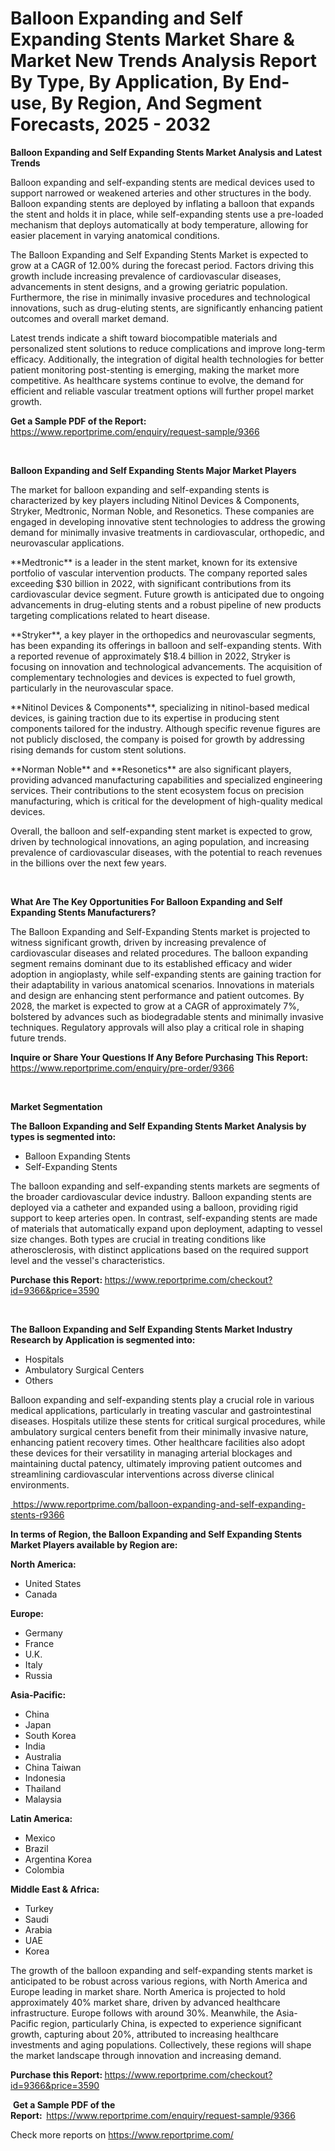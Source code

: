 <p><h1>Balloon Expanding and Self Expanding Stents Market Share & Market New Trends Analysis Report By Type, By Application, By End-use, By Region, And Segment Forecasts, 2025 - 2032</h1></p><p><strong>Balloon Expanding and Self Expanding Stents Market Analysis and Latest Trends</strong></p>
<p><p>Balloon expanding and self-expanding stents are medical devices used to support narrowed or weakened arteries and other structures in the body. Balloon expanding stents are deployed by inflating a balloon that expands the stent and holds it in place, while self-expanding stents use a pre-loaded mechanism that deploys automatically at body temperature, allowing for easier placement in varying anatomical conditions.</p><p>The Balloon Expanding and Self Expanding Stents Market is expected to grow at a CAGR of 12.00% during the forecast period. Factors driving this growth include increasing prevalence of cardiovascular diseases, advancements in stent designs, and a growing geriatric population. Furthermore, the rise in minimally invasive procedures and technological innovations, such as drug-eluting stents, are significantly enhancing patient outcomes and overall market demand. </p><p>Latest trends indicate a shift toward biocompatible materials and personalized stent solutions to reduce complications and improve long-term efficacy. Additionally, the integration of digital health technologies for better patient monitoring post-stenting is emerging, making the market more competitive. As healthcare systems continue to evolve, the demand for efficient and reliable vascular treatment options will further propel market growth.</p></p>
<p><strong>Get a Sample PDF of the Report:&nbsp;</strong> <a href="https://www.reportprime.com/enquiry/request-sample/9366?utm_campaign=2924&utm_medium=2&utm_source=Github&utm_content=ia&utm_term=20032025&utm_id=balloon-expanding-and-self-expanding-stents">https://www.reportprime.com/enquiry/request-sample/9366</a></p>
<p>&nbsp;</p>
<p><strong>Balloon Expanding and Self Expanding Stents Major Market Players</strong></p>
<p><p>The market for balloon expanding and self-expanding stents is characterized by key players including Nitinol Devices & Components, Stryker, Medtronic, Norman Noble, and Resonetics. These companies are engaged in developing innovative stent technologies to address the growing demand for minimally invasive treatments in cardiovascular, orthopedic, and neurovascular applications.</p><p>**Medtronic** is a leader in the stent market, known for its extensive portfolio of vascular intervention products. The company reported sales exceeding $30 billion in 2022, with significant contributions from its cardiovascular device segment. Future growth is anticipated due to ongoing advancements in drug-eluting stents and a robust pipeline of new products targeting complications related to heart disease.</p><p>**Stryker**, a key player in the orthopedics and neurovascular segments, has been expanding its offerings in balloon and self-expanding stents. With a reported revenue of approximately $18.4 billion in 2022, Stryker is focusing on innovation and technological advancements. The acquisition of complementary technologies and devices is expected to fuel growth, particularly in the neurovascular space.</p><p>**Nitinol Devices & Components**, specializing in nitinol-based medical devices, is gaining traction due to its expertise in producing stent components tailored for the industry. Although specific revenue figures are not publicly disclosed, the company is poised for growth by addressing rising demands for custom stent solutions.</p><p>**Norman Noble** and **Resonetics** are also significant players, providing advanced manufacturing capabilities and specialized engineering services. Their contributions to the stent ecosystem focus on precision manufacturing, which is critical for the development of high-quality medical devices.</p><p>Overall, the balloon and self-expanding stent market is expected to grow, driven by technological innovations, an aging population, and increasing prevalence of cardiovascular diseases, with the potential to reach revenues in the billions over the next few years.</p></p>
<p>&nbsp;</p>
<p><strong>What Are The Key Opportunities For Balloon Expanding and Self Expanding Stents Manufacturers?</strong></p>
<p><p>The Balloon Expanding and Self-Expanding Stents market is projected to witness significant growth, driven by increasing prevalence of cardiovascular diseases and related procedures. The balloon expanding segment remains dominant due to its established efficacy and wider adoption in angioplasty, while self-expanding stents are gaining traction for their adaptability in various anatomical scenarios. Innovations in materials and design are enhancing stent performance and patient outcomes. By 2028, the market is expected to grow at a CAGR of approximately 7%, bolstered by advances such as biodegradable stents and minimally invasive techniques. Regulatory approvals will also play a critical role in shaping future trends.</p></p>
<p><strong>Inquire or Share Your Questions If Any Before Purchasing This Report:</strong> <a href="https://www.reportprime.com/enquiry/pre-order/9366?utm_campaign=2924&utm_medium=2&utm_source=Github&utm_content=ia&utm_term=20032025&utm_id=balloon-expanding-and-self-expanding-stents">https://www.reportprime.com/enquiry/pre-order/9366</a></p>
<p>&nbsp;</p>
<p><strong>Market Segmentation</strong></p>
<p><strong>The Balloon Expanding and Self Expanding Stents Market Analysis by types is segmented into:</strong></p>
<p><ul><li>Balloon Expanding Stents</li><li>Self-Expanding Stents</li></ul></p>
<p><p>The balloon expanding and self-expanding stents markets are segments of the broader cardiovascular device industry. Balloon expanding stents are deployed via a catheter and expanded using a balloon, providing rigid support to keep arteries open. In contrast, self-expanding stents are made of materials that automatically expand upon deployment, adapting to vessel size changes. Both types are crucial in treating conditions like atherosclerosis, with distinct applications based on the required support level and the vessel's characteristics.</p></p>
<p><strong>Purchase this Report:&nbsp;</strong><a href="https://www.reportprime.com/checkout?id=9366&price=3590&utm_campaign=2924&utm_medium=2&utm_source=Github&utm_content=ia&utm_term=20032025&utm_id=balloon-expanding-and-self-expanding-stents">https://www.reportprime.com/checkout?id=9366&price=3590</a></p>
<p>&nbsp;</p>
<p><strong>The Balloon Expanding and Self Expanding Stents Market Industry Research by Application is segmented into:</strong></p>
<p><ul><li>Hospitals</li><li>Ambulatory Surgical Centers</li><li>Others</li></ul></p>
<p><p>Balloon expanding and self-expanding stents play a crucial role in various medical applications, particularly in treating vascular and gastrointestinal diseases. Hospitals utilize these stents for critical surgical procedures, while ambulatory surgical centers benefit from their minimally invasive nature, enhancing patient recovery times. Other healthcare facilities also adopt these devices for their versatility in managing arterial blockages and maintaining ductal patency, ultimately improving patient outcomes and streamlining cardiovascular interventions across diverse clinical environments.</p></p>
<p><a href="https://www.reportprime.com/balloon-expanding-and-self-expanding-stents-r9366?utm_campaign=2924&utm_medium=2&utm_source=Github&utm_content=ia&utm_term=20032025&utm_id=balloon-expanding-and-self-expanding-stents">&nbsp;https://www.reportprime.com/balloon-expanding-and-self-expanding-stents-r9366</a></p>
<p><strong>In terms of Region, the Balloon Expanding and Self Expanding Stents Market Players available by Region are:</strong></p>
<p>
    <p> <strong> North America: </strong>
        <ul>
            <li>United States</li>
            <li>Canada</li>
        </ul>
        </p> 
    <p> <strong> Europe: </strong>
        <ul>
            <li>Germany</li>
            <li>France</li>
            <li>U.K.</li>
            <li>Italy</li>
            <li>Russia</li>
        </ul>
        </p> 
    <p> <strong> Asia-Pacific: </strong>
        <ul>
            <li>China</li>
            <li>Japan</li>
            <li>South Korea</li>
            <li>India</li>
            <li>Australia</li>
            <li>China Taiwan</li>
            <li>Indonesia</li>
            <li>Thailand</li>
            <li>Malaysia</li>
        </ul>
        </p> 
    <p> <strong> Latin America: </strong>
        <ul>
            <li>Mexico</li>
            <li>Brazil</li>
            <li>Argentina Korea</li>
            <li>Colombia</li>
        </ul>
        </p> 
    <p> <strong> Middle East & Africa: </strong>
        <ul>
            <li>Turkey</li>
            <li>Saudi</li>
            <li>Arabia</li>
            <li>UAE</li>
            <li>Korea</li>
        </ul>
    </p>
    </p>
<p><p>The growth of the balloon expanding and self-expanding stents market is anticipated to be robust across various regions, with North America and Europe leading in market share. North America is projected to hold approximately 40% market share, driven by advanced healthcare infrastructure. Europe follows with around 30%. Meanwhile, the Asia-Pacific region, particularly China, is expected to experience significant growth, capturing about 20%, attributed to increasing healthcare investments and aging populations. Collectively, these regions will shape the market landscape through innovation and increasing demand.</p></p>
<p><strong>Purchase this Report: </strong><a href="https://www.reportprime.com/checkout?id=9366&price=3590&utm_campaign=2924&utm_medium=2&utm_source=Github&utm_content=ia&utm_term=20032025&utm_id=balloon-expanding-and-self-expanding-stents">https://www.reportprime.com/checkout?id=9366&price=3590</a></p>
<p>&nbsp;<strong>Get a Sample PDF of the Report:&nbsp;&nbsp;</strong><a href="https://www.reportprime.com/enquiry/request-sample/9366?utm_campaign=2924&utm_medium=2&utm_source=Github&utm_content=ia&utm_term=20032025&utm_id=balloon-expanding-and-self-expanding-stents">https://www.reportprime.com/enquiry/request-sample/9366</a></p>
<p><strong></strong></p>
<p>Check more reports on <a href="https://www.reportprime.com/?utm_campaign=2924&utm_medium=2&utm_source=Github&utm_content=ia&utm_term=20032025&utm_id=balloon-expanding-and-self-expanding-stents">https://www.reportprime.com/</a></p>